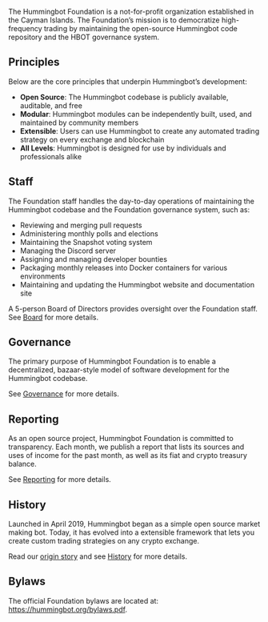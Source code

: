 The Hummingbot Foundation is a not-for-profit organization established in the Cayman Islands. The Foundation’s mission is to democratize high-frequency trading by maintaining the open-source Hummingbot code repository and the HBOT governance system.

## Principles

Below are the core principles that underpin Hummingbot’s development:

* **Open Source**: The Hummingbot codebase is publicly available, auditable, and free
* **Modular**: Hummingbot modules can be independently built, used, and maintained by community members
* **Extensible**: Users can use Hummingbot to create any automated trading strategy on every exchange and blockchain
* **All Levels**: Hummingbot is designed for use by individuals and professionals alike

## Staff

The Foundation staff handles the day-to-day operations of maintaining the Hummingbot codebase and the Foundation governance system, such as:

* Reviewing and merging pull requests
* Administering monthly polls and elections
* Maintaining the Snapshot voting system
* Managing the Discord server
* Assigning and managing developer bounties
* Packaging monthly releases into Docker containers for various environments
* Maintaining and updating the Hummingbot website and documentation site

A 5-person Board of Directors provides oversight over the Foundation staff. See [Board](/about/board) for more details.

## Governance

The primary purpose of Hummingbot Foundation is to enable a decentralized, bazaar-style model of software development for the Hummingbot codebase.

See [Governance](/governance) for more details.

## Reporting

As an open source project, Hummingbot Foundation is committed to transparency. Each month, we publish a report that lists its sources and uses of income for the past month, as well as its fiat and crypto treasury balance.

See [Reporting](/reporting) for more details.

## History

Launched in April 2019, Hummingbot began as a simple open source market making bot. Today, it has evolved into a extensible framework that lets you create custom trading strategies on any crypto exchange. 

Read our [origin story](https://hummingbot.io/blog/2019-03-from-hedge-fund-to-market-making-bot) and see [History](/history) for more details.

## Bylaws

The official Foundation bylaws are located at: <https://hummingbot.org/bylaws.pdf>.

